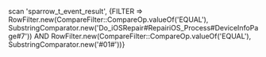 scan 'sparrow_t_event_result', {FILTER => RowFilter.new(CompareFilter::CompareOp.valueOf('EQUAL'), SubstringComparator.new('Do_iOSRepair#RepairiOS_Process#DeviceInfoPage#7')) AND RowFilter.new(CompareFilter::CompareOp.valueOf('EQUAL'), SubstringComparator.new('#01#'))}